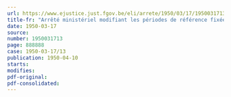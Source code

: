 ```yaml
---
url: https://www.ejustice.just.fgov.be/eli/arrete/1950/03/17/1950031713/justel
title-fr: "Arrêté ministériel modifiant les périodes de référence fixées pour la reconnaissance et pour la révision de l'admissibilité aux allocations de chômage des femmes mariées dont les revenus professionnels ne constituent pas la principale ressource du ménage. - Industrie du tabac"
date: 1950-03-17
source:
number: 1950031713
page: 888888
case: 1950-03-17/13
publication: 1950-04-10
starts:
modifies:
pdf-original:
pdf-consolidated:
---
```


